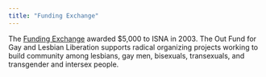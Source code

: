 ```yaml
---
title: "Funding Exchange"
---
```


The <a href="http://www.fex.org" target="_blank">Funding Exchange</a> awarded $5,000 to ISNA in 2003. The Out Fund for Gay and Lesbian Liberation supports radical organizing projects working to build community among lesbians, gay men, bisexuals, transexuals, and transgender and intersex people.